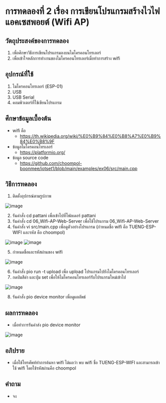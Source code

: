 # การทดลองที่ 2 เรื่อง การเขียนโปรแกรมสร้างไวไฟแอคเซสพอยต์ (Wifi AP)

## วัตถุประสงค์ของการทดลอง
1. เพื่อศึกษาวิธีการเขียนโปรแกรมลงบนไมโครคอนโทรเลอร์ 
2. เพื่อเข้าใจหลักการทำงานของไมโครคอนโทรเลอร์เมื่อทำการสร้าง wifi

## อุปกรณ์ที่ใช้ 
1. ไมโครคอนโทรเลอร์ (ESP-01)
2. USB
3. USB Serial
4. คอมพิวเตอร์ที่ใช้เขียนโปรแกรม

## ศึกษาข้อมูลเบื้องต้น
* wifi คือ
  * https://th.wikipedia.org/wiki/%E0%B9%84%E0%B8%A7%E0%B9%84%E0%B8%9F
* ข้อมูลไมโครคอนโทรเลอร์
  * https://platformio.org/
* ข้อมูล source code
  * https://github.com/choompol-boonmee/iotset1/blob/main/examples/ex06/src/main.cpp
  
## วิธีการทดลอง
1. ติดตั้งอุปกรณ์ตามรูปภาพ

![image](https://user-images.githubusercontent.com/80880229/112203735-69c3be00-8c45-11eb-9031-35a56fbac711.png)

2. รันคำสั่ง cd pattani เพื่อเข้าไปที่โฟลเดอร์ pattani
3. รันคำสั่ง cd 06_Wifi-AP-Web-Server เพื่อใช้โปรแกรม 06_Wifi-AP-Web-Server
4. รันคำสั่ง vi src/main.cpp เพื่อดูตัวอย่างโปรแกรม (กำหนดชื่อ wifi คือ TUENG-ESP-WIFI และรหัส คือ choompol)

![image](https://user-images.githubusercontent.com/80880229/112203970-b4ddd100-8c45-11eb-9acb-2aa9a776ce2d.png)
![image](https://user-images.githubusercontent.com/80880229/112204219-01c1a780-8c46-11eb-8222-dd8fdfccc92a.png)

5. กำหนดชื่อและรหัสผ่านของ wifi

![image](https://user-images.githubusercontent.com/80880229/112204167-f2425e80-8c45-11eb-887a-4653e2c4a5e0.png)

6. รันคำสั่ง pio run -t upload เพื่อ upload โปรแกรมไปยังไมโครคอนโทรเลอร์
7. กดป่มสีดำ และปุ่ม set เพื่อให้ไมโครคอนโทรเลอร์รับโปรแกรมใหม่เข้าไป

![image](https://user-images.githubusercontent.com/80880229/112204382-2ddd2880-8c46-11eb-9489-4d4bbce028e9.png)

8. รันคำสั่ง pio device monitor เพื่อดูผลลัพธ์

## ผลการทดลอง
* เมื่อทำการรันคำส่ง pio device monitor

![image](https://user-images.githubusercontent.com/80880229/112204469-477e7000-8c46-11eb-9756-116365d0ee34.png)

## อภิปราย
* เมื่อใช้โทรศัพท์ทำการค้นหา wifi ได้ผลว่า พบ wifi ชื่อ TUENG-ESP-WIFI และสามารถเข้าใช้ wifi โดยใช้รหัสผ่านคือ choompol

## คำถาม
* จง
